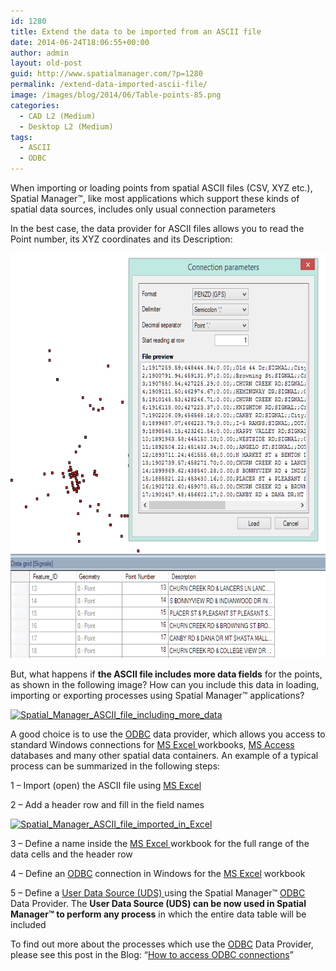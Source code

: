 ```yaml
---
id: 1280
title: Extend the data to be imported from an ASCII file
date: 2014-06-24T18:06:55+00:00
author: admin
layout: old-post
guid: http://www.spatialmanager.com/?p=1280
permalink: /extend-data-imported-ascii-file/
image: /images/blog/2014/06/Table-points-85.png
categories:
  - CAD L2 (Medium)
  - Desktop L2 (Medium)
tags:
  - ASCII
  - ODBC
---
```

When importing or loading points from spatial ASCII files (CSV, XYZ etc.), Spatial Manager™, like most applications which support these kinds of spatial data sources, includes only usual connection parameters<!--more-->

In the best case, the data provider for ASCII files allows you to read the Point number, its XYZ coordinates and its Description:

<a href="/images/blog/2014/06/ASCII-standard-data-provider.png" target="_blank" rel="nofollow"><img src="/images/blog/2014/06/ASCII-standard-data-provider.png" alt="Spatial_Manager_ASCII_standard_data_provider" width="615" height="648" /></a>

But, what happens if **the ASCII file includes more data fields** for the points, as shown in the following image? How can you include this data in loading, importing or exporting processes using Spatial Manager™ applications?

<a href="/images/blog/2014/06/ASCII-file-including-more-data.png" target="_blank" rel="nofollow"><img src="/images/blog/2014/06/ASCII-file-including-more-data.png" alt="Spatial_Manager_ASCII_file_including_more_data" width="615" height="391" srcset="/images/blog/2014/06/ASCII-file-including-more-data.png 905w, /images/blog/2014/06/ASCII-file-including-more-data-300x190.png 300w, /images/blog/2014/06/ASCII-file-including-more-data-624x397.png 624w" sizes="(max-width: 615px) 100vw, 615px" /></a>

A good choice is to use the <a title="ODBC Wikipedia" href="http://en.wikipedia.org/wiki/Odbc" target="_blank" rel="nofollow">ODBC</a> data provider, which allows you access to standard Windows connections for <a title="MS Excel page" href="http://office.microsoft.com/en-us/excel/" target="_blank" rel="nofollow">MS Excel </a>workbooks, <a title="MS Access page" href="http://office.microsoft.com/en-us/access/" target="_blank" rel="nofollow">MS Access</a> databases and many other spatial data containers. An example of a typical process can be summarized in the following steps:

1 &#8211; Import (open) the ASCII file using <a title="MS Excel page" href="http://office.microsoft.com/en-us/excel/" target="_blank" rel="nofollow">MS Excel</a>
  
2 &#8211; Add a header row and fill in the field names

<a href="/images/blog/2014/06/ASCII-file-imported-in-Excel.png" target="_blank" rel="nofollow"><img src="/images/blog/2014/06/ASCII-file-imported-in-Excel.png" alt="Spatial_Manager_ASCII_file_imported_in_Excel" width="615" height="280" srcset="/images/blog/2014/06/ASCII-file-imported-in-Excel.png 1144w, /images/blog/2014/06/ASCII-file-imported-in-Excel-300x136.png 300w, /images/blog/2014/06/ASCII-file-imported-in-Excel-1024x466.png 1024w, /images/blog/2014/06/ASCII-file-imported-in-Excel-624x284.png 624w" sizes="(max-width: 615px) 100vw, 615px" /></a>

3 &#8211; Define a name inside the <a title="MS Excel page" href="http://office.microsoft.com/en-us/excel/" target="_blank" rel="nofollow">MS Excel </a>workbook for the full range of the data cells and the header row
  
4 &#8211; Define an <a title="ODBC Wikipedia" href="http://en.wikipedia.org/wiki/Odbc" target="_blank" rel="nofollow">ODBC</a> connection in Windows for the <a title="MS Excel page" href="http://office.microsoft.com/en-us/excel/" target="_blank" rel="nofollow">MS Excel</a> workbook
  
5 &#8211; Define a <a title="UDS Wiki" href="http://wiki.spatialmanager.com/index.php/Spatial_Manager_Desktop%E2%84%A2_-_FAQs:_Data_sources#What_are_the_User_Data_Sources_.28UDSs.29.3F" target="_blank" rel="nofollow">User Data Source (UDS) </a>using the Spatial Manager™ <a title="ODBC Wikipedia" href="http://en.wikipedia.org/wiki/Odbc" target="_blank" rel="nofollow">ODBC</a> Data Provider. The **User Data Source (UDS) can be now used in Spatial Manager™ to perform any process** in which the entire data table will be included

To find out more about the processes which use the <a title="ODBC Wikipedia" href="http://en.wikipedia.org/wiki/Odbc" target="_blank" rel="nofollow">ODBC</a> Data Provider, please see this post in the Blog: &#8220;<a title="How to access ODBC connections - Blog post" href="http://www.spatialmanager.com/access-odbc-connections/" target="_blank" rel="nofollow">How to access ODBC connections</a>&#8221;